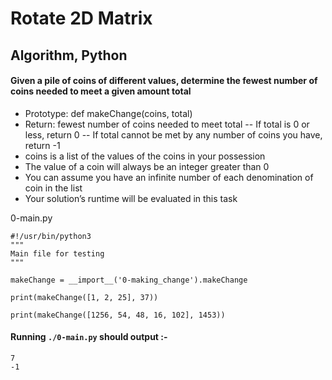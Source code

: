 # Rotate 2D Matrix

## Algorithm, Python

#### Given a pile of coins of different values, determine the fewest number of coins needed to meet a given amount total

- Prototype: def makeChange(coins, total)
- Return: fewest number of coins needed to meet total
-- If total is 0 or less, return 0
-- If total cannot be met by any number of coins you have, return -1
- coins is a list of the values of the coins in your possession
- The value of a coin will always be an integer greater than 0
- You can assume you have an infinite number of each denomination of coin in the list
- Your solution’s runtime will be evaluated in this task


0-main.py

```
#!/usr/bin/python3
"""
Main file for testing
"""

makeChange = __import__('0-making_change').makeChange

print(makeChange([1, 2, 25], 37))

print(makeChange([1256, 54, 48, 16, 102], 1453))

```

#### Running `./0-main.py` should output :-

```
7
-1
```